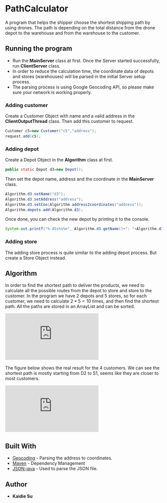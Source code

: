 # PathCalculator

A program that helps the shipper choose the shortest shipping path by using drones. The path is depending on the total distance from the drone depot to the warehouse and from the warehouse to the customer.


## Running the program

- Run the **MainServer** class at first. Once the Server started successfully, run **ClientServer** class.
- In order to reduce the calculation time, the coordinate data of depots and stores (warehouses) will be parsed in the initial Server setup process.
- The parsing process is using Google Geocoding API, so please make sure your network is working properly.

### Adding customer

Create a Customer Object with name and a valid address in the **ClientOutputThread** class. Then add this customer to request.

```java
Customer c5=new Customer("c5","address");
request.add(c5);
```

### Adding depot

Create a Depot Object in the **Algorithm** class at first.

```java
public static Depot d3=new Depot();
```
Then set the depot name, address and the coordinate in the **MainServer** class.

```java
Algorithm.d3.setName("d3");
Algorithm.d3.setAddress("address");
Algorithm.d3.setCoo(Algorithm.address2coordinates("address"));
Algorithm.depots.add(Algorithm.d3);
```
Once done, you can check the new depot by printing it to the console.

```java
System.out.printf("%-45s%s%n", Algorithm.d3.getName()+": "+Algorithm.d3.getAddress(), Algorithm.d3.getCoo());
```

### Adding store

The adding store process is quite similar to the adding depot process. But create a Store Object instead.



## Algorithm

In order to find the shortest path to deliver the products, we need to calculate all the possible routes from the depot to store and store to the customer. In the program we have 2 depots and 5 stores, so for each customer, we need to calculate $2*5=10$ times, and then find the shortest path. All the paths are stored in an ArrayList and can be sorted.

![](https://github.com/sukaidie/PathCalculator/blob/master/imgs/pic_1.pdf)

The figure below shows the real result for the 4 customers. We can see the shortest path is mostly starting from D2 to S1, seems like they are closer to most customers.

![](https://github.com/sukaidie/PathCalculator/blob/master/imgs/pic_2.pdf)

## Built With

* [Geocoding](https://developers.google.com/maps/documentation/geocoding/start) - Parsing the address to coordinates.
* [Maven](https://maven.apache.org/) - Dependency Management
* [JSON-java](https://github.com/stleary/JSON-java) - Used to parse the JSON file.

## Author

* **Kaidie Su** 
